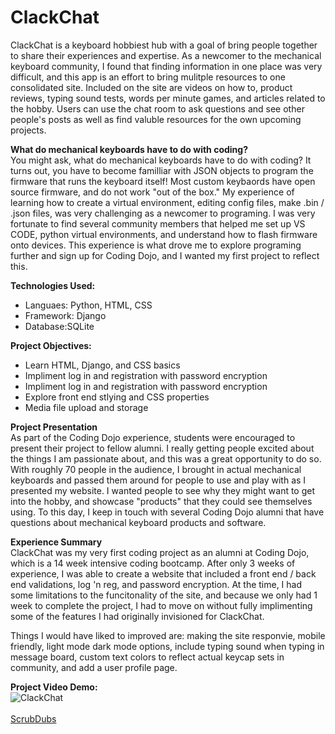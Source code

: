 # ClackChat
ClackChat is a keyboard hobbiest hub with a goal of bring people together to share their experiences and expertise. As a newcomer to the mechanical keyboard community, I found that finding information in one place was very difficult, and this app is an effort to bring mulitple resources to one consolidated site. Included on the site are videos on how to, product reviews, typing sound tests, words per minute games, and articles related to the hobby. Users can use the chat room to ask questions and see other people's posts as well as find valuble resources for the own upcoming projects.</br>

<strong>What do mechanical keyboards have to do with coding?</strong></br>
You might ask, what do mechanical keyboards have to do with coding? It turns out, you have to become familliar with JSON objects to program the firmware that runs the keyboard itself! Most custom keybaords have open source firmware, and do not work "out of the box." My experience of learning how to create a virtual environment, editing config files, make .bin / .json files, was very challenging as a newcomer to programing. I was very fortunate to find several community members that helped me set up VS CODE, python virtual environments, and understand how to flash firmware onto devices. This experience is what drove me to explore programing further and sign up for Coding Dojo, and I wanted my first project to reflect this. 

<strong>Technologies Used:</strong></br>
<ul>
  <li>Languaes: Python, HTML, CSS</li>
  <li>Framework: Django </li>
  <li>Database:SQLite</li>
  </ul>
  
<strong>Project Objectives:</strong></br>
<ul>
  <li>Learn HTML, Django, and CSS basics</li>
  <li>Impliment log in and registration with password encryption</li>
  <li>Impliment log in and registration with password encryption</li>
  <li>Explore front end stlying and CSS properties</li>
  <li>Media file upload and storage</li>
  </ul>
  
<strong>Project Presentation</strong></br>
As part of the Coding Dojo experience, students were encouraged to present their project to fellow alumni. I really getting people excited about the things I am passionate about, and this was a great opportunity to do so. With roughly 70 people in the audience, I brought in actual mechanical keyboards and passed them around for people to use and play with as I presented my website. I wanted people to see why they might want to get into the hobby, and showcase "products" that they could see themselves using. To this day, I keep in touch with several Coding Dojo alumni that have questions about mechanical keyboard products and software. 
  
<strong>Experience Summary</strong></br>
ClackChat was my very first coding project as an alumni at Coding Dojo, which is a 14 week intensive coding bootcamp. After only 3 weeks of experience, I was able to create a website that included a front end / back end validations, log 'n reg, and password encryption. At the time, I had some limitations to the funcitonality of the site, and because we only had 1 week to complete the project, I had to move on without fully implimenting some of the features I had originally invisioned for ClackChat. 

Things I would have liked to improved are: making the site responvie, mobile friendly, light mode dark mode options, include typing sound when typing in message board, custom text colors to reflect actual keycap sets in community, and add a user profile page.

<strong>Project Video Demo:</strong></br>
![ClackChat]()</br></br>
[ScrubDubs](https://youtu.be/BK7Y7n3rX6A "video")
